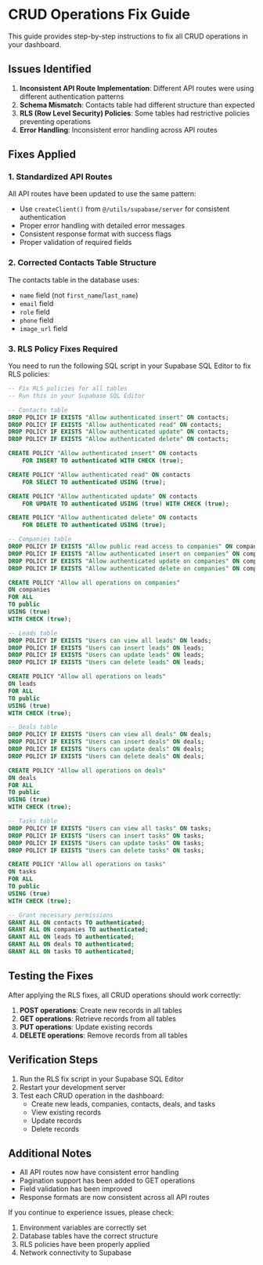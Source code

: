 # CRUD Operations Fix Guide

This guide provides step-by-step instructions to fix all CRUD operations in your dashboard.

## Issues Identified

1. **Inconsistent API Route Implementation**: Different API routes were using different authentication patterns
2. **Schema Mismatch**: Contacts table had different structure than expected
3. **RLS (Row Level Security) Policies**: Some tables had restrictive policies preventing operations
4. **Error Handling**: Inconsistent error handling across API routes

## Fixes Applied

### 1. Standardized API Routes

All API routes have been updated to use the same pattern:
- Use `createClient()` from `@/utils/supabase/server` for consistent authentication
- Proper error handling with detailed error messages
- Consistent response format with success flags
- Proper validation of required fields

### 2. Corrected Contacts Table Structure

The contacts table in the database uses:
- `name` field (not `first_name`/`last_name`)
- `email` field
- `role` field
- `phone` field
- `image_url` field

### 3. RLS Policy Fixes Required

You need to run the following SQL script in your Supabase SQL Editor to fix RLS policies:

```sql
-- Fix RLS policies for all tables
-- Run this in your Supabase SQL Editor

-- Contacts table
DROP POLICY IF EXISTS "Allow authenticated insert" ON contacts;
DROP POLICY IF EXISTS "Allow authenticated read" ON contacts;
DROP POLICY IF EXISTS "Allow authenticated update" ON contacts;
DROP POLICY IF EXISTS "Allow authenticated delete" ON contacts;

CREATE POLICY "Allow authenticated insert" ON contacts
    FOR INSERT TO authenticated WITH CHECK (true);

CREATE POLICY "Allow authenticated read" ON contacts
    FOR SELECT TO authenticated USING (true);

CREATE POLICY "Allow authenticated update" ON contacts
    FOR UPDATE TO authenticated USING (true) WITH CHECK (true);

CREATE POLICY "Allow authenticated delete" ON contacts
    FOR DELETE TO authenticated USING (true);

-- Companies table
DROP POLICY IF EXISTS "Allow public read access to companies" ON companies;
DROP POLICY IF EXISTS "Allow authenticated insert on companies" ON companies;
DROP POLICY IF EXISTS "Allow authenticated update on companies" ON companies;
DROP POLICY IF EXISTS "Allow authenticated delete on companies" ON companies;

CREATE POLICY "Allow all operations on companies"
ON companies
FOR ALL
TO public
USING (true)
WITH CHECK (true);

-- Leads table
DROP POLICY IF EXISTS "Users can view all leads" ON leads;
DROP POLICY IF EXISTS "Users can insert leads" ON leads;
DROP POLICY IF EXISTS "Users can update leads" ON leads;
DROP POLICY IF EXISTS "Users can delete leads" ON leads;

CREATE POLICY "Allow all operations on leads"
ON leads
FOR ALL
TO public
USING (true)
WITH CHECK (true);

-- Deals table
DROP POLICY IF EXISTS "Users can view all deals" ON deals;
DROP POLICY IF EXISTS "Users can insert deals" ON deals;
DROP POLICY IF EXISTS "Users can update deals" ON deals;
DROP POLICY IF EXISTS "Users can delete deals" ON deals;

CREATE POLICY "Allow all operations on deals"
ON deals
FOR ALL
TO public
USING (true)
WITH CHECK (true);

-- Tasks table
DROP POLICY IF EXISTS "Users can view all tasks" ON tasks;
DROP POLICY IF EXISTS "Users can insert tasks" ON tasks;
DROP POLICY IF EXISTS "Users can update tasks" ON tasks;
DROP POLICY IF EXISTS "Users can delete tasks" ON tasks;

CREATE POLICY "Allow all operations on tasks"
ON tasks
FOR ALL
TO public
USING (true)
WITH CHECK (true);

-- Grant necessary permissions
GRANT ALL ON contacts TO authenticated;
GRANT ALL ON companies TO authenticated;
GRANT ALL ON leads TO authenticated;
GRANT ALL ON deals TO authenticated;
GRANT ALL ON tasks TO authenticated;
```

## Testing the Fixes

After applying the RLS fixes, all CRUD operations should work correctly:

1. **POST operations**: Create new records in all tables
2. **GET operations**: Retrieve records from all tables
3. **PUT operations**: Update existing records
4. **DELETE operations**: Remove records from all tables

## Verification Steps

1. Run the RLS fix script in your Supabase SQL Editor
2. Restart your development server
3. Test each CRUD operation in the dashboard:
   - Create new leads, companies, contacts, deals, and tasks
   - View existing records
   - Update records
   - Delete records

## Additional Notes

- All API routes now have consistent error handling
- Pagination support has been added to GET operations
- Field validation has been improved
- Response formats are now consistent across all API routes

If you continue to experience issues, please check:
1. Environment variables are correctly set
2. Database tables have the correct structure
3. RLS policies have been properly applied
4. Network connectivity to Supabase
